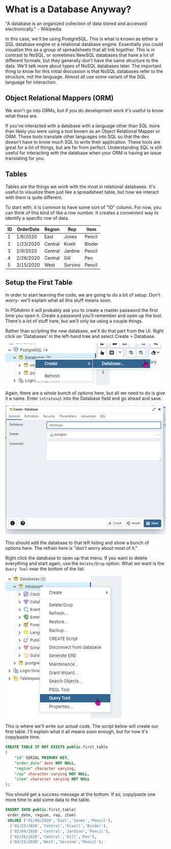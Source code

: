 # What is a Database Anyway?

"A database is an organized collection of data stored and accessed electronically." - Wikipedia

In this case, we'll be using PostgreSQL. This is what is known as either a SQL database engine or a relational database engine. Essentially you could visualize this as a group of spreadsheets that all link together. This is in contrast to NoSQL, or sometimes NewSQL databases that have a lot of different formats, but they generally don't have the same structure to the data. We'll talk more about types of NoSQL databases later. The important thing to know for this initial discussion is that NoSQL databases refer to the structure, not the language. Almost all use some variant of the SQL language for interaction.

## Object Relational Mappers (ORM)

We won't go into ORMs, but if you do development work it's useful to know what these are.

If you've interacted with a database with a language other than SQL more than likely you were using a tool known as an Object Relational Mapper or ORM. These tools translate other languages into SQL so that the dev doesn't have to know much SQL to write their application. These tools are great for a lot of things, but are far from perfect. Understanding SQL is still useful for interacting with the database when your ORM is having an issue translating for you.

## Tables

Tables are the things we work with the most in relational databases. It's useful to visualize them just like a spreadsheet table, but how we interact with them is quite different.

To start with, it is common to have some sort of "ID" column. For now, you can think of this kind of like a row number. It creates a convenient way to identify a specific row of data.

| ID | OrderDate | Region | Rep | Item |
| --- | --- | ---| --- | --- |
| 1 | 1/6/2020 | East | Jones | Pencil |
| 2 | 1/23/2020 | Central | Kivell | Binder |
| 3 | 2/9/2020 | Central | Jardine | Pencil |
| 4 | 2/26/2020 | Central | Gill | Pen |
| 5 | 3/15/2020 | West | Sorvino | Pencil |

## Setup the First Table

In order to start learning the code, we are going to do a bit of setup. Don't worry- we'll explain what all this stuff means soon.

In PGAdmin it will probably ask you to create a master password the first time you open it. Create a password you'll remember and open up the tool. There's a lot of stuff here, but we'll only be using a couple things.

Rather than scripting the new database, we'll do that part from the UI. Right click on 'Databases' in the left-hand tree and select Create > Database.

![Image of menu options in PGAdmin](./images/CreateDatabase.png)

Again, there are a whole bunch of options here, but all we need to do is give it a name. Enter `introtosql` into the Database field and go ahead and save.

![Image of create database in PGAdmin](./images/CreateDatabase2.png)

This should add the database to that left listing and show a bunch of options here. The refrain here is "don't worry about most of it."

Right click the database to open up that menu. If you want to delete everything and start again, use the `Delete/Drop` option. What we want is the `Query Tool` near the bottom of the list.

![Open Query Tool](./images/QueryTool.png)

This is where we'll write our actual code. The script below will create our first table. I'll explain what it all means soon enough, but for now it's copy/paste time.

```SQL
CREATE TABLE IF NOT EXISTS public.first_table
(
    "id" SERIAL PRIMARY KEY,
    "order_date" date NOT NULL,
    "region" character varying,
    "rep" character varying NOT NULL,
    "item" character varying NOT NULL
);
```

You should get a success message at the bottom. If so, copy/paste one more time to add some data to the table.

```SQL
INSERT INTO public.first_table(
 order_date, region, rep, item)
 VALUES ('01/06/2020','East','Jones','Pencil'),
  ('01/23/2020','Central','Kivell','Binder'),
  ('02/09/2020','Central','Jardine','Pencil'),
  ('02/26/2020','Central','Gill','Pen'),
  ('03/15/2020','West','Sorvino','Pencil');
```
